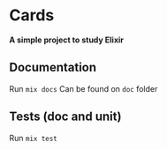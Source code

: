 # Cards

**A simple project to study Elixir**

## Documentation
Run `mix docs`
Can be found on `doc` folder

## Tests (doc and unit)

Run `mix test`
